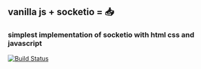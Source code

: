 ## vanilla js + socketio = 📥

### simplest implementation of socketio with html css and javascript

[![Build Status](https://travis-ci.org/michalbe/vanilla-socketio.svg?branch=master)](https://travis-ci.org/michalbe/vanilla-socketio)

